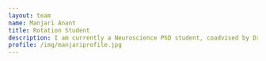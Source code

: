 ```yaml
---
layout: team
name: Manjari Anant
title: Rotation Student
description: I am currently a Neuroscience PhD student, coadvised by Dr. Michael Miller. I am interested in using mathematical and computational tools to understand how cognitive processes occur in the brain. In my spare time, I like hiking and exploring Baltimore! 
profile: /img/manjariprofile.jpg
---
```

